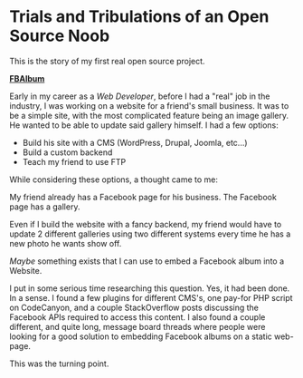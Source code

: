 # Trials and Tribulations of an Open Source Noob

This is the story of my first real open source project.

__[FBAlbum](https://github.com/zachlysobey/FBalbum)__

Early in my career as a *Web Developer*, before I had a "real" job in the industry, I was working on a website for a friend's small business. It was to be a simple site, with the most complicated feature being an image gallery. He wanted to be able to update said gallery himself. I had a few options:

 - Build his site with a CMS (WordPress, Drupal, Joomla, etc...)
 - Build a custom backend
 - Teach my friend to use FTP

While considering these options, a thought came to me:

My friend already has a Facebook page for his business. The Facebook page has a gallery.

Even if I build the website with a fancy backend, my friend would have to update 2 different galleries using two different systems every time he has a new photo he wants show off.

*Maybe* something exists that I can use to embed a Facebook album into a Website.

I put in some serious time researching this question. Yes, it had been done. In a sense. I found a few plugins for different CMS's, one pay-for PHP script on CodeCanyon, and a couple StackOverflow posts discussing the Facebook APIs required to access this content. I also found a couple different, and quite long, message board threads where people were looking for a good solution to embedding Facebook albums on a static web-page.

This was the turning point.


